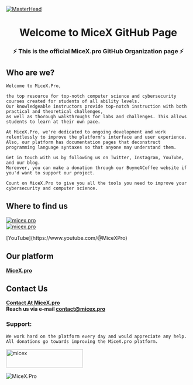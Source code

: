 <!--

**Here are some ideas to get you started:**

🙋‍♀️ A short introduction - what is your organization all about?
🌈 Contribution guidelines - how can the community get involved?
👩‍💻 Useful resources - where can the community find your docs? Is there anything else the community should know?
🍿 Fun facts - what does your team eat for breakfast?
🧙 Remember, you can do mighty things with the power of [Markdown](https://docs.github.com/github/writing-on-github/getting-started-with-writing-and-formatting-on-github/basic-writing-and-formatting-syntax)
-->

[![MasterHead](https://yt3.ggpht.com/lb_nEAutpfe29hOS-uJ2arCMYDkOyuQyIwlfZRzJJCcwPLvtBmCyVceqLDUvaz7er61KlUU3dA=w1707-fcrop64=1,00005a57ffffa5a8-k-c0xffffffff-no-nd-rj)](https://micex.pro)
<h1 align="center">Welcome to MiceX GitHub Page</h1>
<h3 align="center">⚡ This is the official MiceX.pro GitHub Organization page ⚡</h3>

## Who are we?

```
Welcome to MiceX.Pro, 

the top resource for top-notch computer science and cybersecurity courses created for students of all ability levels. 
Our knowledgeable instructors provide top-notch instruction with both practical and theoretical challenges, 
as well as thorough walkthroughs for labs and challenges. This allows students to learn at their own pace. 

At MiceX.Pro, we're dedicated to ongoing development and work relentlessly to improve the platform's interface and user experience.
Also, our platform has documentation pages that deconstruct programming language syntaxes so that anyone may understand them. 

Get in touch with us by following us on Twitter, Instagram, YouTube, and our blog.
Moreover, you can make a donation through our BuymeACoffee website if you'd want to support our project.

Count on MiceX.Pro to give you all the tools you need to improve your cybersecurity and computer science.
```

## Where to find us
<p align="left"> <a href="https://twitter.com/micexpro" target="blank"><img src="https://img.shields.io/twitter/follow/micex_pro?logo=twitter&style=for-the-badge" alt="micex.pro" /></a> <br>
<a href="https://instagram.com/micex.pro" target="blank"><img src="https://img.shields.io/badge/-Follow%20%40micex.pro-ff69b4?logo=instagram&style=for-the-badge&logoColor=white" alt="micex.pro" /></a> </p>
[YouTube](https://www.youtube.com/@MiceXPro)

## Our platform
<b> [MiceX.pro](https://www.micex.pro) </b>

## Contact Us
<b> [Contact At MiceX.pro](https://www.micex.pro/contact.html) </b>
<br>
<b> Reach us via e-mail <a href="mailto:contact@micex.pro">contact@micex.pro</a> </b>

<h3 align="left">Support:</h3>

```
We work hard on the platform every day and would appreciate any help. All donations go towards improving the MiceX.pro platform.
```
<p><a target="_blank" href="https://www.buymeacoffee.com/micexpro"> <img align="left" src="https://cdn.buymeacoffee.com/buttons/v2/default-yellow.png" height="50" width="210" alt="micex" /></a></p><br><br>

<br>
<p align="left"> <img src="https://komarev.com/ghpvc/?username=micex-pro&label=Profile%20views&color=0e75b6&style=flat" alt="MiceX.Pro" /> </p>
